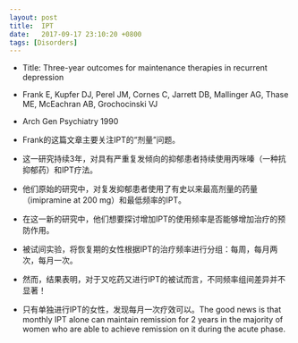 ```yaml
---
layout: post
title:  IPT
date:   2017-09-17 23:10:20 +0800
tags: [Disorders]
---
```



* Title: Three-year outcomes for maintenance therapies in recurrent depression
* Frank E, Kupfer DJ, Perel JM, Cornes C, Jarrett DB, Mallinger AG, Thase ME, McEachran AB, Grochocinski VJ
* Arch Gen Psychiatry 1990


* Frank的这篇文章主要关注IPT的“剂量”问题。
* 这一研究持续3年，对具有严重复发倾向的抑郁患者持续使用丙咪嗪（一种抗抑郁药）和IPT疗法。
* 他们原始的研究中，对复发抑郁患者使用了有史以来最高剂量的药量（imipramine at 200 mg）和最低频率的IPT。
* 在这一新的研究中，他们想要探讨增加IPT的使用频率是否能够增加治疗的预防作用。
* 被试间实验，将恢复期的女性根据IPT的治疗频率进行分组：每周，每月两次，每月一次。
* 然而，结果表明，对于又吃药又进行IPT的被试而言，不同频率组间差异并不显著！
* 只有单独进行IPT的女性，发现每月一次疗效可以。The good news is that monthly IPT alone can maintain remission for 2 years in the majority of women who are able to achieve remission on it during the acute phase.
